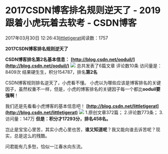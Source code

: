 
# 2017CSDN博客排名规则逆天了 - 2019跟着小虎玩着去软考 - CSDN博客

2017年03月30日 12:26:43[littletigerat](https://me.csdn.net/littletigerat)阅读数：1757



**2017CSDN博客排名规则逆天了**

**CSDN博客排名第2名基本信息：**
**[http://blog.csdn.net/ooduil/](http://blog.csdn.net/ooduil/)**
![](https://img-blog.csdn.net/20170330121403918?watermark/2/text/aHR0cDovL2Jsb2cuY3Nkbi5uZXQvbGl0dGxldGlnZXJhdA==/font/5a6L5L2T/fontsize/400/fill/I0JBQkFCMA==/dissolve/70/gravity/SouthEast)
总共发表了6篇文章
评论数10条
访问量是：8409次
结果硬生生，积分154787，排名**第2名**

CSDN博客规则排名逆天了，小虎看不懂。
小虎以为哪些应该是博客排名的关键因子，虽然权重不一样，但是，小虎的博客排名的关键因子每一个都比**ooduil要强啊**！

我们还是先看看小虎博客的基本信息吧！
**[http://blog.csdn.net/littletigerat](http://blog.csdn.net/littletigerat)**
![](https://img-blog.csdn.net/20170330121800797?watermark/2/text/aHR0cDovL2Jsb2cuY3Nkbi5uZXQvbGl0dGxldGlnZXJhdA==/font/5a6L5L2T/fontsize/400/fill/I0JBQkFCMA==/dissolve/70/gravity/SouthEast)
1.原创文章372篇；
2.评论数773条；
3.访问量：147万
**但是：积分才17293分，排名458名。**


岂止是宝宝心里苦，其实小虎心里也苦，**谁又知道呢**？我又能向谁去诉苦呢？现实，总是这么的残酷。

问君能有几多愁，恰似一江春水向东流。

